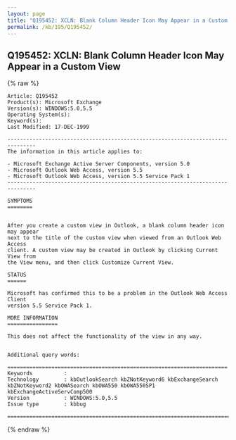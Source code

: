```yaml
---
layout: page
title: "Q195452: XCLN: Blank Column Header Icon May Appear in a Custom View"
permalink: /kb/195/Q195452/
---
```


## Q195452: XCLN: Blank Column Header Icon May Appear in a Custom View

{% raw %}

	Article: Q195452
	Product(s): Microsoft Exchange
	Version(s): WINDOWS:5.0,5.5
	Operating System(s): 
	Keyword(s): 
	Last Modified: 17-DEC-1999
	
	-------------------------------------------------------------------------------
	The information in this article applies to:
	
	- Microsoft Exchange Active Server Components, version 5.0 
	- Microsoft Outlook Web Access, version 5.5 
	- Microsoft Outlook Web Access, version 5.5 Service Pack 1 
	-------------------------------------------------------------------------------
	
	SYMPTOMS
	========
	
	
	After you create a custom view in Outlook, a blank column header icon may appear
	next to the title of the custom view when viewed from an Outlook Web Access
	client. A custom view may be created in Outlook by clicking Current View from
	the View menu, and then click Customize Current View.
	
	STATUS
	======
	
	Microsoft has confirmed this to be a problem in the Outlook Web Access Client
	version 5.5 Service Pack 1.
	
	MORE INFORMATION
	================
	
	This does not affect the functionality of the view in any way.
	
	
	Additional query words:
	
	======================================================================
	Keywords          :  
	Technology        : kbOutlookSearch kbZNotKeyword6 kbExchangeSearch kbZNotKeyword2 kbOWASearch kbOWA550 kbOWA550SP1 kbExchangeActiveServComp500
	Version           : WINDOWS:5.0,5.5
	Issue type        : kbbug
	
	=============================================================================
	

{% endraw %}
